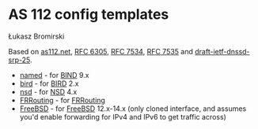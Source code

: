 # AS 112 config templates

Łukasz Bromirski

Based on [as112.net](https://as112.net/), [RFC 6305](https://www.rfc-editor.org/rfc/rfc6305), [RFC 7534](https://www.rfc-editor.org/rfc/rfc7534), [RFC 7535](https://www.rfc-editor.org/rfc/rfc7535) and [draft-ietf-dnssd-srp-25](https://datatracker.ietf.org/doc/html/draft-ietf-dnssd-srp-25).

* [named](named/) - for [BIND](https://www.isc.org/bind/) 9.x
* [bird](bird/) - for [BIRD](https://bird.network.cz/) 2.x
* [nsd](nsd/) - for [NSD](https://www.nlnetlabs.nl/projects/nsd/about/) 4.x
* [FRRouting](FRRouting/) - for [FRRouting](https://frrouting.org/)
* [FreeBSD](FreeBSD/) - for [FreeBSD](https://www.freebsd.org/) 12.x-14.x (only cloned interface, and assumes you'd enable forwarding for IPv4 and IPv6 to get traffic across)
